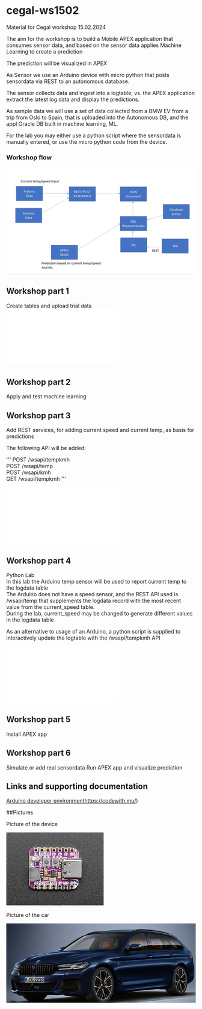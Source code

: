 # cegal-ws1502
Material for Cegal workshop 15.02.2024
  
The aim for the workshop is to build a Mobile APEX application that consumes sensor data,
and based on the sensor data applies Machine Learning to create a prediction
  
The prediction will be visualized in APEX
  
As Sensor we use an Arduino device with micro python that posts sensordata via REST to an autonomous database.
  
The sensor collects data and ingest into a logtable, vs. the APEX application extract the latest log data
and display the predictions.
  
As sample data we will use a set of data collected from a BMW EV from a trip from Oslo to Spain,
that is uploaded into the Autonomous DB, and the appl Oracle DB built in machine learning, ML.
  
For the lab you may either use a python script where the sensordata is manually entered, or use the micro python code from the device.
  
### Workshop flow

![Workflow diagram](images/lab_flow.jpg?raw=true "Title")

## Workshop part 1

Create tables and upload trial data
![Instructions](labs/lab1.md)

## Workshop part 2

Apply and test machine learning  

##  Workshop part 3

Add REST services, for adding current speed and current temp, as basis for predictions    

The following API will be added:  

'''
POST /wsapi/tempkmh  
POST /wsapi/temp  
POST /wsapi/kmh  
GET /wsapi/tempkmh
'''

![Instructions](labs/lab1.md)

## Workshop part 4

Python Lab  
In this lab the Arduino temp sensor will be used to report current temp to the logdata table  
The Arduino does not have a speed sensor, and the REST API used is /wsapi/temp that supplements the logdata record with the most recent value from the current_speed table.  
During the lab, current_speed may be changed to generate different values in the logdata table  
  
As an alternative to usage of an Arduino, a python script is supplied to interactively update the logtable with the /wsapi/tempkmh API  
  
![Instructions](labs/lab4.md)

## Workshop part 5

Install APEX app

## Workshop part 6

Simulate or add real sensordata
Run APEX app and visualize prediction  

## Links and supporting documentation

[Arduino developer environment](https://link-url-here.org)https://codewith.mu/)

  
##Pictures

  
Picture of the device
  
![Arduino](images/arduino.jpg?raw=true "Title")
  
Picture of the car
  
![BMW](images/bmw.jpg?raw=true "Title")

